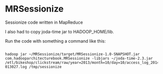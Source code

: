 MRSessionize
============

Sessionize code written in MapReduce

I also had to copy joda-time jar to HADOOP_HOME/lib.

Run the code with something a command like this:
<pre>
<code>
hadoop jar ~/MRSessionize/target/MRSessionize-1.0-SNAPSHOT.jar com.hadooparchitecturebook.MRSessionize -libjars ~/joda-time-2.3.jar /etl/bikeshop/clickstream/raw/year=2013/month=10/day=10/access_log_20141010-013027.log /tmp/sessionize
</code>
</pre>
